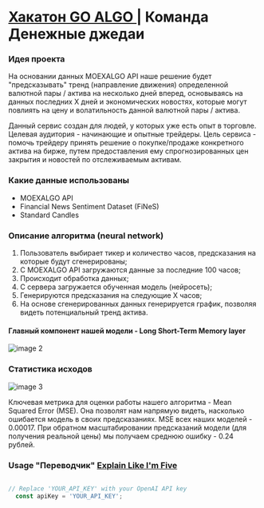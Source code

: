 # [Хакатон GO ALGO ]([url](https://goalgo.ru/)https://goalgo.ru/) | Команда Денежные джедаи

### Идея проекта

На основании данных MOEXALGO API наше решение будет "предсказывать" тренд (направление движения)
определенной валютной пары / актива на несколько дней вперед, основываясь на данных последних X дней и
экономических новостях, которые могут повлиять на цену и волатильность данной валютной
пары / актива.

Данный сервис создан для людей, у которых уже есть опыт в торговле. Целевая аудитория - начинающие и опытные трейдеры.
Цель сервиса - помочь трейдеру принять решение о покупке/продаже конкретного актива на бирже, путем предоставления ему спрогнозированных цен закрытия и новостей по отслеживаемым активам.

### Какие данные использованы
- MOEXALGO API
- Financial News Sentiment Dataset (FiNeS)
- Standard Candles

### Описание алгоритма (neural network)

1. Пользователь выбирает тикер и количество часов, предсказания на которые будут сгенерированы;
2. С MOEXALGO API загружаются данные за последние 100 часов;
3. Происходит обработка данных;
4. C сервера загружается обученная модель (нейросеть);
5. Генерируются предсказания на следующие X часов;
6. На основе сгенерированных данных генерируется график, позволяя видеть потенциальный тренд актива.

#### Главный компонент нашей модели - Long Short-Term Memory layer
![image 2](https://github.com/khlebobul/Go-ALGO-money-jedi/assets/77191581/62eef136-3625-418b-aec5-161645e41d5a)

### Статистика исходов
![image 3](https://github.com/khlebobul/Go-ALGO-money-jedi/assets/77191581/0a6af973-bbe9-453f-a3e0-690a0f1ba428)

Ключевая метрика для оценки работы нашего алгоритма - Mean Squared Error (MSE). Она позволят нам напрямую видеть, насколько ошибается модель в своих предсказаниях.
MSE всех наших моделей - 0.00017.
При обратном масштабировании предсказаний модели (для получения реальной цены) мы получаем среднюю ошибку - 0.24 рублей.

### Usage "Переводчик" [Explain Like I'm Five](https://www.reddit.com/r/explainlikeimfive/)

```javascript

// Replace 'YOUR_API_KEY' with your OpenAI API key
  const apiKey = 'YOUR_API_KEY';

```
